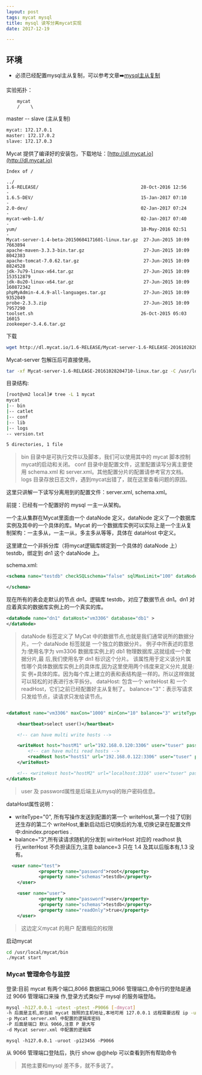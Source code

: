 ```yaml
---
layout: post
tags: mycat mysql
title: mysql 读写分离mycat实现
date: 2017-12-19

---
```



## 环境
- 必须已经配置mysql主从复制，可以参考文章➡️[mysql主从复制]()


实验拓扑：

        mycat
        /    \
  master -- slave (主从复制)
<!-- more -->

```bash
mycat: 172.17.0.1
master: 172.17.0.2
slave: 172.17.0.3

```


Mycat 提供了编译好的安装包，下载地址：[http://dl.mycat.io](http://dl.mycat.io)

```
Index of /

../
1.6-RELEASE/                                      28-Oct-2016 12:56                  -
1.6.5-DEV/                                        15-Jan-2017 07:10                  -
2.0-dev/                                          02-Jan-2017 07:24                  -
mycat-web-1.0/                                    02-Jan-2017 07:40                  -
yum/                                              18-May-2016 02:51                  -
Mycat-server-1.4-beta-20150604171601-linux.tar.gz  27-Jun-2015 10:09            7663894
apache-maven-3.3.3-bin.tar.gz                      27-Jun-2015 10:09            8042383
apache-tomcat-7.0.62.tar.gz                        27-Jun-2015 10:09            8824528
jdk-7u79-linux-x64.tar.gz                          27-Jun-2015 10:09          153512879
jdk-8u20-linux-x64.tar.gz                          27-Jun-2015 10:09          160872342
phpMyAdmin-4.4.9-all-languages.tar.gz              27-Jun-2015 10:09            9352049
probe-2.3.3.zip                                    27-Jun-2015 10:09            7957290
toolset.sh                                        26-Oct-2015 05:03              16015
zookeeper-3.4.6.tar.gz

```


下载

```bash
wget http://dl.mycat.io/1.6-RELEASE/Mycat-server-1.6-RELEASE-20161028204710-linux.tar.gz

```

Mycat-server 包解压后可直接使用。

```bash
tar -xf Mycat-server-1.6-RELEASE-20161028204710-linux.tar.gz -C /usr/local/
```

目录结构:

```bash
[root@vm2 local]# tree -L 1 mycat
mycat
|-- bin
|-- catlet
|-- conf
|-- lib
|-- logs
-- version.txt

5 directories, 1 file
```

> bin 目录中是可执行文件以及脚本，我们可以使用其中的 mycat 脚本控制mycat的启动和关闭。
conf 目录中是配置文件，这里配置读写分离主要使用 schema.xml 和 server.xml。其他配置分片的配置请参考官方文档。
logs 目录存放日志文件，遇到mycat出错了，就在这里查看问题的原因。


这里只讲解一下读写分离用到的配置文件：server.xml, schema.xml。

前提：已经有一个配置好的 mysql 一主一从架构。

一个主从集群在Mycat里面由一个 dataNode 定义，dataNode 定义了一个数据库实例及其中的一个具体的库。Mycat 的一个数据库实例可以实际上是一个主从复制架构：一主多从，一主一从，多主多从等等，具体在 dataHost 中定义。

这里建立一个非拆分库（将mycat逻辑库绑定到一个具体的 dataNode 上）testdb，绑定到 dn1 这个 dataNode 上。

schema.xml:

```xml
<schema name="testdb" checkSQLschema="false" sqlMaxLimit="100" dataNode="dn1">

</schema>

```

现在所有的表会走默认的节点 dn1。逻辑库 testdb，对应了数据节点 dn1。dn1 对应着真实的数据库实例上的一个真实的库。

```xml
<dataNode name="dn1" dataHost="vm3306" database="db1" >
</dataNode>


```

> dataNode 标签定义了 MyCat 中的数据节点,也就是我们通常说所的数据分片。一个 dataNode 标签就是 一个独立的数据分片。
例子中所表述的意思为:使用名字为 vm3306 数据库实例上的 db1 物理数据库,这就组成一个数据分片,最 后,我们使用名字 dn1 标识这个分片。
该属性用于定义该分片属性哪个具体数据库实例上的具体库,因为这里使用两个纬度来定义分片,就是:实 例+具体的库。因为每个库上建立的表和表结构是一样的。所以这样做就可以轻松的对表进行水平拆分。
dataHost: 包含一个 writeHost 和 一个 readHost，它们之前已经配置好主从复制了。
balance="3"：表示写请求只发给节点，读请求只发给读节点。


```xml

<dataHost name="vm3306" maxCon="1000" minCon="10" balance="3" writeType="0" dbType="mysql" dbDriver="native">

    <heartbeat>select user()</heartbeat>

    <!-- can have multi write hosts -->

    <writeHost host="hostM1" url="192.168.0.120:3306" user="tuser" password="guli123">
        <!-- can have multi read hosts -->
        <readHost host="hostS1" url="192.168.0.122:3306" user="tuser" password="guli123"/>
    </writeHost>

    <!-- <writeHost host="hostM2" url="localhost:3316" user="tuser" password="guli123"/> -->
</dataHost>

```

> user 及 password属性是后端主从mysql的账户密码信息。

dataHost属性说明：
- writeType="0", 所有写操作发送到配置的第一个 writeHost,第一个挂了切到还生存的第二个 writeHost,重新启动后已切换后的为准,切换记录在配置文件中:dnindex.properties .
- balance="3",所有读请求随机的分发到 wiriterHost 对应的 readhost 执行,writerHost 不负担读压力,注意 balance=3 只在 1.4 及其以后版本有,1.3 没有。


```xml
  <user name="test">
            <property name="password">root</property>
            <property name="schemas">testdb</property>
    </user>

    <user name="user">
            <property name="password">user</property>
            <property name="schemas">testdb</property>
            <property name="readOnly">true</property>
    </user>
```
> 这边定义mycat 的用户 配置相应的权限


启动mycat

```bash
cd /usr/local/mycat/bin
./mycat start
```


### Mycat 管理命令与监控

登录:目前 mycat 有两个端口,8066 数据端口,9066 管理端口,命令行的登陆是通过 9066 管理端口来操 作,登录方式类似于 mysql 的服务端登陆。

```bash
mysql -h127.0.0.1 -utest -ptest -P9066 [-dmycat]
-h 后面是主机,即当前 mycat 按照的主机地址,本地可用 127.0.0.1 远程需要远程 ip -u Mycat server.xml 中配置的逻辑库用户
-p Mycat server.xml 中配置的逻辑库密码
-P 后面是端口 默认 9066,注意 P 是大写
-d Mycat server.xml 中配置的逻辑库

```
```
mysql -h127.0.0.1 -uroot -p123456 -P9066

```


从 9066 管理端口登陆后，执行 show @@help 可以查看到所有帮助命令

> 其他主要和mysql 差不多，就不多说了。
